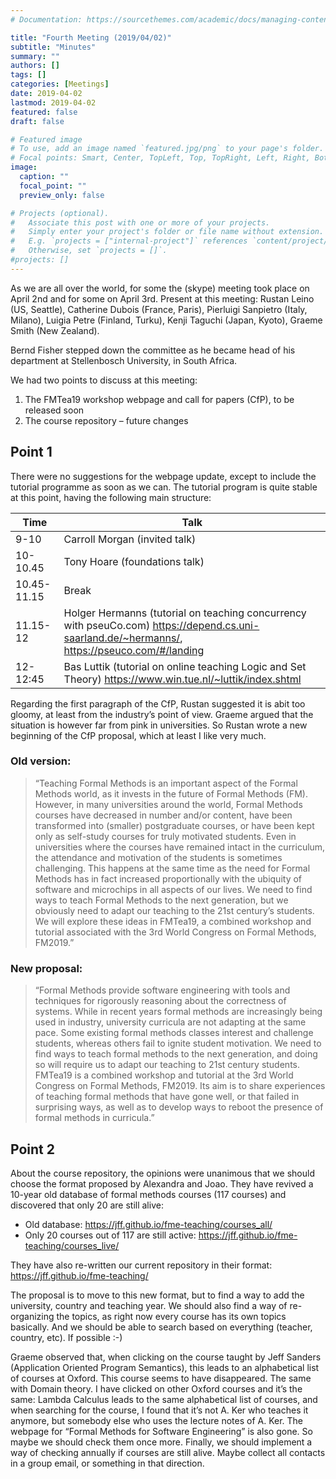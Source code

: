 ```yaml
---
# Documentation: https://sourcethemes.com/academic/docs/managing-content/

title: "Fourth Meeting (2019/04/02)"
subtitle: "Minutes"
summary: ""
authors: []
tags: []
categories: [Meetings]
date: 2019-04-02
lastmod: 2019-04-02
featured: false
draft: false

# Featured image
# To use, add an image named `featured.jpg/png` to your page's folder.
# Focal points: Smart, Center, TopLeft, Top, TopRight, Left, Right, BottomLeft, Bottom, BottomRight.
image:
  caption: ""
  focal_point: ""
  preview_only: false

# Projects (optional).
#   Associate this post with one or more of your projects.
#   Simply enter your project's folder or file name without extension.
#   E.g. `projects = ["internal-project"]` references `content/project/deep-learning/index.md`.
#   Otherwise, set `projects = []`.
#projects: []
---
```


As we are all over the world, for some the (skype) meeting took place on April
2nd and for some on April 3rd. Present at this meeting: Rustan Leino (US,
Seattle), Catherine Dubois (France, Paris), Pierluigi Sanpietro (Italy,
Milano), Luigia Petre (Finland, Turku), Kenji Taguchi (Japan, Kyoto), Graeme
Smith (New Zealand).

Bernd Fisher stepped down the committee as he became head of his department at
Stellenbosch University, in South Africa.

We had two points to discuss at this meeting:

 1. The FMTea19 workshop webpage and call for papers (CfP), to be released soon
 2. The course repository – future changes

## Point 1
There were no suggestions for the webpage update, except to include the
tutorial programme as  soon as we can. The tutorial program is quite stable at
this point, having the following main structure:

  Time        | Talk
  ----------- | --------------------------------------------------------------------
  9-10        | Carroll Morgan (invited talk)
  10-10.45    | Tony Hoare (foundations talk)
  10.45-11.15 | Break                        
  11.15-12    | Holger Hermanns (tutorial on teaching concurrency with pseuCo.com) https://depend.cs.uni-saarland.de/~hermanns/, https://pseuco.com/#/landing 
  12-12:45    | Bas Luttik (tutorial on online teaching Logic and Set Theory) https://www.win.tue.nl/~luttik/index.shtml 


Regarding the first paragraph of the CfP, Rustan suggested it is abit too
gloomy, at least from the industry’s point of view. Graeme argued that the
situation is however far from pink in universities. So Rustan wrote a new
beginning of the CfP proposal, which at least I like very much. 

### Old version:

> “Teaching Formal Methods is an important aspect of the Formal Methods world, as
> it invests in the future of Formal Methods (FM). However, in many universities
> around the world, Formal Methods courses have decreased in number and/or
> content, have been transformed into (smaller) postgraduate courses, or have
> been kept only as self-study courses for truly motivated students. Even in
> universities where the courses have remained intact in the curriculum, the
> attendance and motivation of the students is sometimes challenging. This
> happens at the same time as the need for Formal Methods has in fact increased
> proportionally with the ubiquity of software and microchips in all aspects of
> our lives. 
> We need to find ways to teach Formal Methods to the next generation, but we
> obviously need to adapt our teaching to the 21st century’s students. We will
> explore these ideas in FMTea19, a combined workshop and tutorial associated
> with the 3rd World Congress on Formal Methods, FM2019.”

### New proposal:

> “Formal Methods provide software engineering with tools and techniques for
> rigorously reasoning about the correctness of systems. While in recent years
> formal methods are increasingly being used in industry, university curricula
> are not adapting at the same pace. Some existing formal methods classes
> interest and challenge students, whereas others fail to ignite student
> motivation. We need to find ways to teach formal methods to the next
> generation, and doing so will require us to adapt our teaching to 21st century
> students.
> FMTea19 is a combined workshop and tutorial at the 3rd World Congress on Formal
> Methods, FM2019. Its aim is to share experiences of teaching formal methods
> that have gone well, or that failed in surprising ways, as well as to develop
> ways to reboot the presence of formal methods in curricula.”
> 


## Point 2
About the course repository, the opinions were unanimous that we should choose
the format proposed by Alexandra and Joao. They have revived a 10-year old
database of formal methods courses (117 courses) and discovered that only 20
are still alive:

 - Old database: https://jff.github.io/fme-teaching/courses_all/  
 - Only 20 courses out of 117 are still active: https://jff.github.io/fme-teaching/courses_live/     

They have also re-written our current repository in their format: https://jff.github.io/fme-teaching/ 

The proposal is to move to this new format, but to find a way to add the
university, country and teaching year. We should also find a way of
re-organizing the topics, as right now every course has its own topics
basically. And we should be able to search based on everything (teacher,
country, etc). If possible :-)

Graeme observed that, when clicking on the course taught by Jeff Sanders
(Application Oriented Program Semantics), this leads to an alphabetical list of
courses at Oxford. This course seems to have disappeared. The same with Domain
theory. I have clicked on other Oxford courses and it’s the same: Lambda
Calculus leads to the same alphabetical list of courses, and when searching for
the course, I found that it’s not A. Ker who teaches it anymore, but somebody
else who uses the lecture notes of A. Ker. The webpage for  “Formal Methods for
Software Engineering” is also gone. So maybe we should check them once more.
Finally, we should implement a way of checking annually if courses are still
alive. Maybe collect all contacts in a group email, or something in that
direction.


